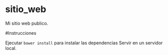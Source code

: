 # sitio_web
Mi sitio web publico.

#Instrucciones

Ejecutar `bower install` para instalar las dependencias
Servir en un servidor local.
